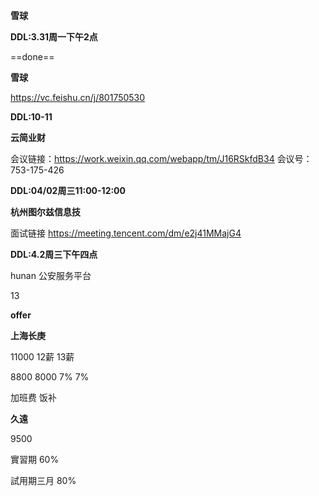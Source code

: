 

**雪球**

**DDL:3.31周一下午2点**

==done==



**雪球**

https://vc.feishu.cn/j/801750530

**DDL:10-11**





**云简业财**

会议链接：https://work.weixin.qq.com/webapp/tm/J16RSkfdB34
会议号：753-175-426

**DDL:04/02周三11:00-12:00**













**杭州图尔兹信息技**

面试链接  https://meeting.tencent.com/dm/e2j41MMajG4

**DDL:4.2周三下午四点**









hunan 公安服务平台

13









**offer**

**上海长庚**

11000 12薪 13薪

8800   8000 7% 7%

加班费	饭补



**久遠**

9500

實習期		60%

試用期三月 80%









